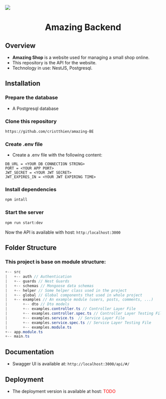 <p align="center">
  <img src="https://www.uit.edu.vn/sites/vi/files/banner_uit.png" style="display: block; margin: 0 auto">
</p>

<h1 align="center"><b>Amazing Backend</b> </h1>

## Overview

-   **Amazing Shop** is a website used for managing a small shop online.
-   This repository is the API for the website.
-   Technology in use: NestJS, Postgresql.

## Installation

### Prepare the database

-   A Postgresql database

### Clone this repository

```bash
https://github.com/cristthien/amazing-BE
```

### Create .env file

-   Create a .env file with the following content:

```
DB_URL = <YOUR DB CONNECTION STRING>
PORT = <YOUR APP PORT>
JWT_SECRET = <YOUR JWT SECRET>
JWT_EXPIRES_IN = <YOUR JWT EXPIRING TIME>
```

### Install dependencies

```bash
npm intall
```

### Start the server

```bash
npm run start:dev
```

Now the API is available with host: `http:/localhost:3000`

## Folder Structure

### This project is base on module structure:

```java
+-- src
|   +-- auth // Authentication
|   +-- guards // Nest Guards
|   +-- schemas // Mongoose data schemas
|   +-- helper // Some helper class used in the project
|   +-- global // Global components that used in whole project
|   +-- examples // An example module (users, posts, comments, ...)
|       +-- dto // Dto models
|       +-- examples.controller.ts // Controller Layer File
|       +-- examples.controller.spec.ts // Controller Layer Testing File
|       +-- examples.service.ts  // Service Layer File
|       +-- examples.service.spec.ts // Service Layer Testing File
|       +-- examples.module.ts
+-- app.module.ts
+-- main.ts

```

## Documentation

-   Swagger UI is available at: `http://localhost:3000/api/#/`

## Deployment

-   The deployment version is available at host: <span style='color:red'>TODO</span>